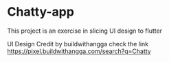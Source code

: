 # Chatty-app

This project is an exercise in slicing UI design to flutter

UI Design Credit by buildwithangga check the link https://pixel.buildwithangga.com/search?q=Chatty

